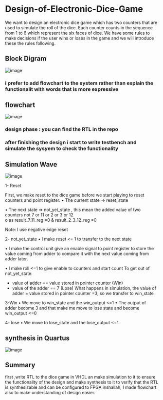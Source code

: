 # Design-of-Electronic-Dice-Game
We want to design an electronic dice game which has two counters that are used to simulate the roll of the dice. Each counter counts in the sequence from 1 to 6 which represent the six faces of dice. We have some rules to make decisions if the user wins or loses in the game and we will introduce these the rules following. 

## Block Digram 

![image](https://github.com/islam-nasser0/Design-of-Electronic-Dice-Game/assets/111699435/8b948815-e800-4f37-b41c-e71208ea012c)

### i prefer to add flowchart to the system rather than explain the functionalit with words that is more expressive 
## flowchart 

![image](https://github.com/islam-nasser0/Design-of-Electronic-Dice-Game/assets/111699435/bcd74650-f10e-4dc6-9a29-62d819a91d74)

### design phase : you can find the RTL in the repo 

### after finishing the design i start to write testbench and simulate the sysyem to check the functionality

## Simulation Wave 

![image](https://github.com/islam-nasser0/Design-of-Electronic-Dice-Game/assets/111699435/eaa13458-00a5-413c-bf69-365c4f002edf)

1- Reset

First, we make reset to the dice game before we start playing to reset counters and point register. 
•	The current state => reset_state 

•	The next state => not_yet_state  ,  this mean the added value of two counters not 7 or 11 or 2 or 3 or 12  
o	as result_7_11_reg =0 & result_2_3_12_reg =0

Note: I use negative edge reset

2- not_yet_state
•	I make reset <= 1 to transfer to the next state

•	I make the control unit give an enable signal to point register to store the value coming from adder to compare it with the next value coming from adder later. 

•	I make roll <=1 to give enable to counters and start count 
To get out of not_yet_state:
- value of adder == value stored in pointer counter (Win)
- value of the adder == 7 (Lose) 
What happens in simulation, the value of adder = value stored in pointer counter =3, so we transfer to win_state 

3-Win
•	We move to win_state and the win_output <=1 
•	The output of adder become 3 and that make me move to lose state and become win_output <=0

4- lose 
•	We move to lose_state and the lose_output <=1

## synthesis in Quartus 

![image](https://github.com/islam-nasser0/Design-of-Electronic-Dice-Game/assets/111699435/0b2df15d-d16c-40bb-8622-48ae9cb711bd)

## Summary 

first ,write RTL to the dice game in VHDL an make simulation to it to ensure the functionality of the design and make synthesis to it to verify that the RTL is synthesizable and can be configured to FPGA inshallah, I made flowchart also to make understanding of design easier.



